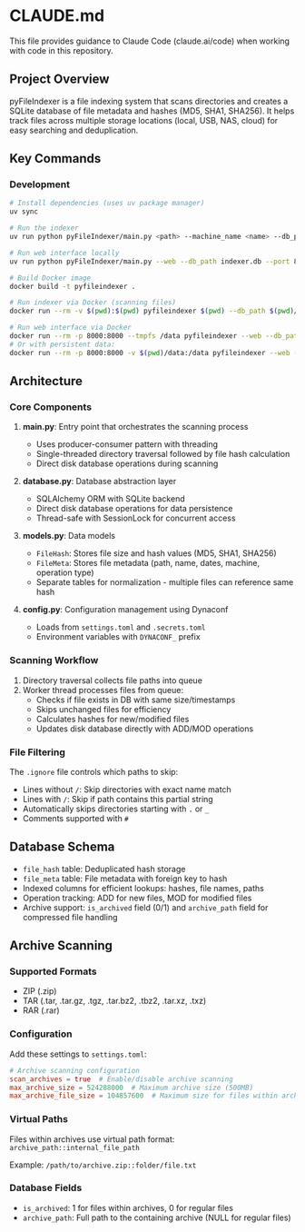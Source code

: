 # CLAUDE.md

This file provides guidance to Claude Code (claude.ai/code) when working with code in this repository.

## Project Overview

pyFileIndexer is a file indexing system that scans directories and creates a SQLite database of file metadata and hashes (MD5, SHA1, SHA256). It helps track files across multiple storage locations (local, USB, NAS, cloud) for easy searching and deduplication.

## Key Commands

### Development
```bash
# Install dependencies (uses uv package manager)
uv sync

# Run the indexer
uv run python pyFileIndexer/main.py <path> --machine_name <name> --db_path <db_file> --log_path <log_file>

# Run web interface locally
uv run python pyFileIndexer/main.py --web --db_path indexer.db --port 8000

# Build Docker image
docker build -t pyfileindexer .

# Run indexer via Docker (scanning files)
docker run --rm -v $(pwd):$(pwd) pyfileindexer $(pwd) --db_path $(pwd)/indexer.db --log_path $(pwd)/indexer.log

# Run web interface via Docker
docker run --rm -p 8000:8000 --tmpfs /data pyfileindexer --web --db_path /data/indexer.db --port 8000
# Or with persistent data:
docker run --rm -p 8000:8000 -v $(pwd)/data:/data pyfileindexer --web --db_path /data/indexer.db --port 8000
```

## Architecture

### Core Components

1. **main.py**: Entry point that orchestrates the scanning process
   - Uses producer-consumer pattern with threading
   - Single-threaded directory traversal followed by file hash calculation
   - Direct disk database operations during scanning

2. **database.py**: Database abstraction layer
   - SQLAlchemy ORM with SQLite backend
   - Direct disk database operations for data persistence
   - Thread-safe with SessionLock for concurrent access

3. **models.py**: Data models
   - `FileHash`: Stores file size and hash values (MD5, SHA1, SHA256)
   - `FileMeta`: Stores file metadata (path, name, dates, machine, operation type)
   - Separate tables for normalization - multiple files can reference same hash

4. **config.py**: Configuration management using Dynaconf
   - Loads from `settings.toml` and `.secrets.toml`
   - Environment variables with `DYNACONF_` prefix

### Scanning Workflow

1. Directory traversal collects file paths into queue
2. Worker thread processes files from queue:
   - Checks if file exists in DB with same size/timestamps
   - Skips unchanged files for efficiency
   - Calculates hashes for new/modified files
   - Updates disk database directly with ADD/MOD operations

### File Filtering

The `.ignore` file controls which paths to skip:
- Lines without `/`: Skip directories with exact name match
- Lines with `/`: Skip if path contains this partial string
- Automatically skips directories starting with `.` or `_`
- Comments supported with `#`

## Database Schema

- `file_hash` table: Deduplicated hash storage
- `file_meta` table: File metadata with foreign key to hash
- Indexed columns for efficient lookups: hashes, file names, paths
- Operation tracking: ADD for new files, MOD for modified files
- Archive support: `is_archived` field (0/1) and `archive_path` field for compressed file handling

## Archive Scanning

### Supported Formats
- ZIP (.zip)
- TAR (.tar, .tar.gz, .tgz, .tar.bz2, .tbz2, .tar.xz, .txz)
- RAR (.rar)

### Configuration
Add these settings to `settings.toml`:
```toml
# Archive scanning configuration
scan_archives = true  # Enable/disable archive scanning
max_archive_size = 524288000  # Maximum archive size (500MB)
max_archive_file_size = 104857600  # Maximum size for files within archives (100MB)
```

### Virtual Paths
Files within archives use virtual path format: `archive_path::internal_file_path`

Example: `/path/to/archive.zip::folder/file.txt`

### Database Fields
- `is_archived`: 1 for files within archives, 0 for regular files
- `archive_path`: Full path to the containing archive (NULL for regular files)